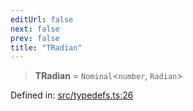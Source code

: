 ```yaml
---
editUrl: false
next: false
prev: false
title: "TRadian"
---
```


> **TRadian** = `Nominal`\<`number`, `Radian`\>

Defined in: [src/typedefs.ts:26](https://github.com/fabricjs/fabric.js/blob/9a792f4b7b8031f02ec7ea4ce8c99f810e45cfec/src/typedefs.ts#L26)
